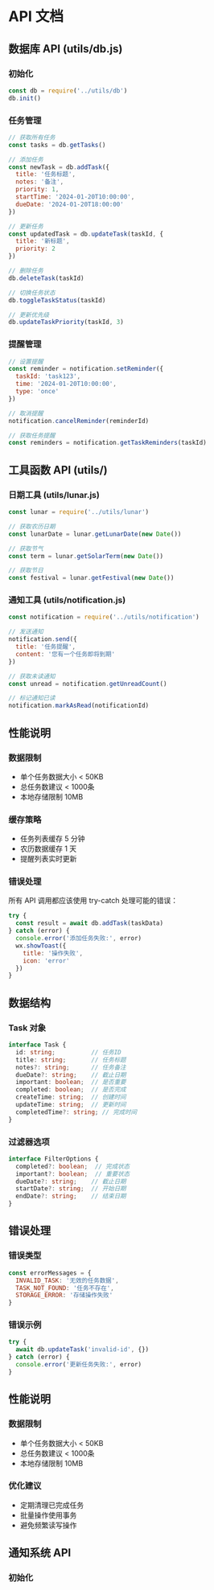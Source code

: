 # API 文档

## 数据库 API (utils/db.js)

### 初始化
```javascript
const db = require('../utils/db')
db.init()
```

### 任务管理
```javascript
// 获取所有任务
const tasks = db.getTasks()

// 添加任务
const newTask = db.addTask({
  title: '任务标题',
  notes: '备注',
  priority: 1,
  startTime: '2024-01-20T10:00:00',
  dueDate: '2024-01-20T18:00:00'
})

// 更新任务
const updatedTask = db.updateTask(taskId, {
  title: '新标题',
  priority: 2
})

// 删除任务
db.deleteTask(taskId)

// 切换任务状态
db.toggleTaskStatus(taskId)

// 更新优先级
db.updateTaskPriority(taskId, 3)
```

### 提醒管理
```javascript
// 设置提醒
const reminder = notification.setReminder({
  taskId: 'task123',
  time: '2024-01-20T10:00:00',
  type: 'once'
})

// 取消提醒
notification.cancelReminder(reminderId)

// 获取任务提醒
const reminders = notification.getTaskReminders(taskId)
```

## 工具函数 API (utils/)

### 日期工具 (utils/lunar.js)
```javascript
const lunar = require('../utils/lunar')

// 获取农历日期
const lunarDate = lunar.getLunarDate(new Date())

// 获取节气
const term = lunar.getSolarTerm(new Date())

// 获取节日
const festival = lunar.getFestival(new Date())
```

### 通知工具 (utils/notification.js)
```javascript
const notification = require('../utils/notification')

// 发送通知
notification.send({
  title: '任务提醒',
  content: '您有一个任务即将到期'
})

// 获取未读通知
const unread = notification.getUnreadCount()

// 标记通知已读
notification.markAsRead(notificationId)
```

## 性能说明

### 数据限制
- 单个任务数据大小 < 50KB
- 总任务数建议 < 1000条
- 本地存储限制 10MB

### 缓存策略
- 任务列表缓存 5 分钟
- 农历数据缓存 1 天
- 提醒列表实时更新

### 错误处理
所有 API 调用都应该使用 try-catch 处理可能的错误：
```javascript
try {
  const result = await db.addTask(taskData)
} catch (error) {
  console.error('添加任务失败:', error)
  wx.showToast({
    title: '操作失败',
    icon: 'error'
  })
}
```

## 数据结构

### Task 对象
```typescript
interface Task {
  id: string;          // 任务ID
  title: string;       // 任务标题
  notes?: string;      // 任务备注
  dueDate?: string;    // 截止日期
  important: boolean;  // 是否重要
  completed: boolean;  // 是否完成
  createTime: string;  // 创建时间
  updateTime: string;  // 更新时间
  completedTime?: string; // 完成时间
}
```

### 过滤器选项
```typescript
interface FilterOptions {
  completed?: boolean;  // 完成状态
  important?: boolean;  // 重要状态
  dueDate?: string;    // 截止日期
  startDate?: string;  // 开始日期
  endDate?: string;    // 结束日期
}
```

## 错误处理

### 错误类型
```js
const errorMessages = {
  INVALID_TASK: '无效的任务数据',
  TASK_NOT_FOUND: '任务不存在',
  STORAGE_ERROR: '存储操作失败'
}
```

### 错误示例
```js
try {
  await db.updateTask('invalid-id', {})
} catch (error) {
  console.error('更新任务失败:', error)
}
```

## 性能说明

### 数据限制
- 单个任务数据大小 < 50KB
- 总任务数建议 < 1000条
- 本地存储限制 10MB

### 优化建议
- 定期清理已完成任务
- 批量操作使用事务
- 避免频繁读写操作

## 通知系统 API

### 初始化
```